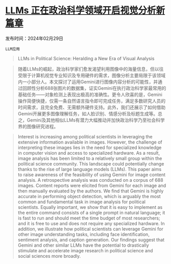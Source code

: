 # [LLMs 正在政治科学领域开启视觉分析新篇章](https://arxiv.org/abs/2403.00154)

发布时间：2024年02月29日

`LLM应用`

> LLMs in Political Science: Heralding a New Era of Visual Analysis

> 随着LLMs的崛起，政治科学家们愈发渴望利用图像中的海量信息，但以往受限于计算机视觉专业知识及专用硬件的需求，图像分析主要局限于该领域内一小部分人。本文探讨了运用Gemini进行图像内容分析的可能性，并通过回顾性分析688张图片的数据集，证实Gemini在执行政治科学家最常用的基础任务——对象检测上表现出极高的准确性。更令人欣喜的是，Gemini操作简便快捷，仅需一条自然语言指令即可完成任务，满足多数研究人员的时间需求，且完全免费、无需额外硬件支持。此外，我们还展示了如何借助Gemini开展更多图像理解任务，如人脸识别、情感分析及标题生成等。总之，Gemini及其他相似LLMs有潜力大幅推动并加快政治科学乃至社会科学界的图像研究进程。

> Interest is increasing among political scientists in leveraging the extensive information available in images. However, the challenge of interpreting these images lies in the need for specialized knowledge in computer vision and access to specialized hardware. As a result, image analysis has been limited to a relatively small group within the political science community. This landscape could potentially change thanks to the rise of large language models (LLMs). This paper aims to raise awareness of the feasibility of using Gemini for image content analysis. A retrospective analysis was conducted on a corpus of 688 images. Content reports were elicited from Gemini for each image and then manually evaluated by the authors. We find that Gemini is highly accurate in performing object detection, which is arguably the most common and fundamental task in image analysis for political scientists. Equally important, we show that it is easy to implement as the entire command consists of a single prompt in natural language; it is fast to run and should meet the time budget of most researchers; and it is free to use and does not require any specialized hardware. In addition, we illustrate how political scientists can leverage Gemini for other image understanding tasks, including face identification, sentiment analysis, and caption generation. Our findings suggest that Gemini and other similar LLMs have the potential to drastically stimulate and accelerate image research in political science and social sciences more broadly.